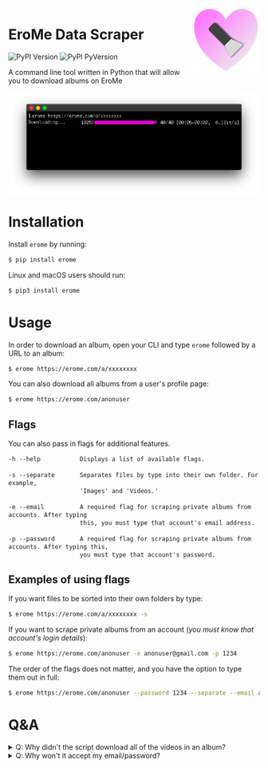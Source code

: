 <img src="https://raw.githubusercontent.com/Amenly/EroMe/master/images/icon-2.png" align="right">

# EroMe Data Scraper

![PyPI Version](https://img.shields.io/pypi/v/erome?color=%23EB75FA) ![PyPI PyVersion](https://img.shields.io/pypi/pyversions/erome?color=EB75FA)

A command line tool written in Python that will allow you to download albums on EroMe

<img src="https://raw.githubusercontent.com/Amenly/EroMe/master/images/terminal.png" align="center">

# Installation

Install `erome` by running:

```bash
$ pip install erome
```

Linux and macOS users should run:

```bash
$ pip3 install erome
```

# Usage

In order to download an album, open your CLI and type `erome` followed by a URL to an album:

```bash
$ erome https://erome.com/a/xxxxxxxx
```

You can also download all albums from a user's profile page:

```bash
$ erome https://erome.com/anonuser
```

## Flags

You can also pass in flags for additional features.

```
-h --help           Displays a list of available flags.

-s --separate       Separates files by type into their own folder. For example,
                    'Images' and 'Videos.'

-e --email          A required flag for scraping private albums from accounts. After typing
                    this, you must type that account's email address.

-p --password       A required flag for scraping private albums from accounts. After typing this,
                    you must type that account's password.
```

## Examples of using flags

If you want files to be sorted into their own folders by type:

```bash
$ erome https://erome.com/a/xxxxxxxx -s
```

If you want to scrape private albums from an account (*you must know that account's login details*):

```bash
$ erome https://erome.com/anonuser -e anonuser@gmail.com -p 1234
```

The order of the flags does not matter, and you have the option to type them out in full:

```bash
$ erome https://erome.com/anonuser --password 1234 --separate --email anonuser@gmail.com
```

# Q&A

<details>
  <summary>Q: Why didn't the script download all of the videos in an album?</summary>
  <br>
  A: One possibility is that some of the videos are still being encoded, in which case you'll have to scrape it again at a later time.
</details>

<details>
  <summary>Q: Why won't it accept my email/password?</summary>
  <br>
  A: If it's not accepting your email or your password, try wrapping them with single quotes: -e 'anonuser@gmail.com' -p '1234'
</details>
